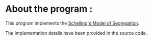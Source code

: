 About the program :
==================
This program implements the [Schelling's Model of Segregation](http://nifty.stanford.edu/2014/mccown-schelling-model-segregation/).

The implementation details have been provided in the source code.
